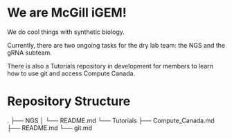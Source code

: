 # We are McGill iGEM!
We do cool things with synthetic biology.

Currently, there are two ongoing tasks for the dry lab team: the NGS and the gRNA subteam.

There is also a Tutorials repository in development for members to learn how to use git and access Compute Canada.

# Repository Structure
.
├── NGS
│   └── README.md
└── Tutorials
    ├── Compute_Canada.md
    ├── README.md
    └── git.md